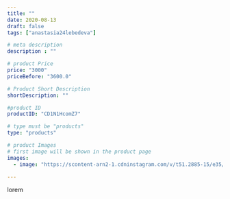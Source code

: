 ```yaml
---
title: ""
date: 2020-08-13
draft: false
tags: ["anastasia24lebedeva"]

# meta description
description : ""

# product Price
price: "3000"
priceBefore: "3600.0"

# Product Short Description
shortDescription: ""

#product ID
productID: "CD1N1HcomZ7"

# type must be "products"
type: "products"

# product Images
# first image will be shown in the product page
images:
  - image: "https://scontent-arn2-1.cdninstagram.com/v/t51.2885-15/e35/117627170_1489080444627913_8902066836357891395_n.jpg?se=8&tp=1&_nc_ht=scontent-arn2-1.cdninstagram.com&_nc_cat=101&_nc_ohc=f-2WEQEyPtIAX80x8D8&ccb=7-4&oh=3bf73d82caf2d646a520ef351e70b015&oe=6081C9CA&ig_cache_key=MjM3NDg2NTIwMzI0MTMxMzkxNQ%3D%3D.2-ccb7-4"

---
```

lorem
